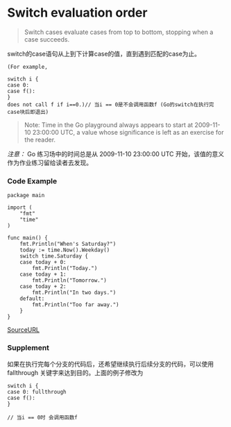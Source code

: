 # Switch evaluation order

> Switch cases evaluate cases from top to bottom, stopping when a case succeeds.

switch的case语句从上到下计算case的值，直到遇到匹配的case为止。

```
(For example,

switch i {
case 0:
case f():
}
does not call f if i==0.)// 当i == 0是不会调用函数f (Go的switch在执行完case块后即退出)
```


> Note: Time in the Go playground always appears to start at 2009-11-10 23:00:00 UTC, a value whose significance is left as an exercise for the reader.

*注意：* Go 练习场中的时间总是从 2009-11-10 23:00:00 UTC 开始，该值的意义作为作业练习留给读者去发现。

### Code Example

```
package main

import (
	"fmt"
	"time"
)

func main() {
	fmt.Println("When's Saturday?")
	today := time.Now().Weekday()
	switch time.Saturday {
	case today + 0:
		fmt.Println("Today.")
	case today + 1:
		fmt.Println("Tomorrow.")
	case today + 2:
		fmt.Println("In two days.")
	default:
		fmt.Println("Too far away.")
	}
}
```
[SourceURL](https://tour.golang.org/flowcontrol/10)


### Supplement

如果在执行完每个分支的代码后，还希望继续执行后续分支的代码，可以使用 fallthrough 关键字来达到目的。上面的例子修改为

```
switch i {
case 0: fullthrough
case f():
}

// 当i == 0时 会调用函数f
```
